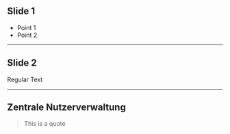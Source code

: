 ## Slide 1

- Point 1
- Point 2

---

## Slide 2

Regular Text

---
## Zentrale Nutzerverwaltung

> This is a quote
